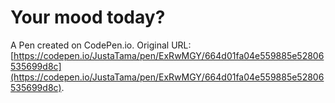 # Your mood today?

A Pen created on CodePen.io. Original URL: [https://codepen.io/JustaTama/pen/ExRwMGY/664d01fa04e559885e52806535699d8c](https://codepen.io/JustaTama/pen/ExRwMGY/664d01fa04e559885e52806535699d8c).
